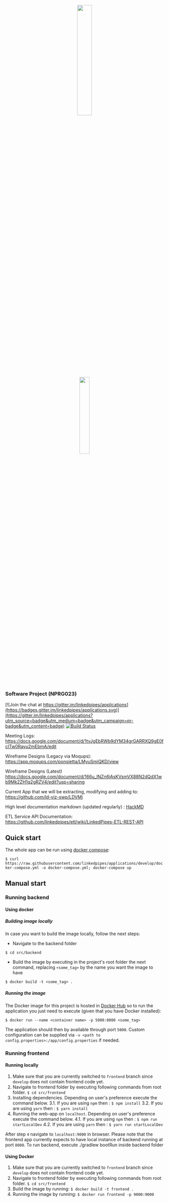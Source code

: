 <p align="center"><img width=30% src="https://pli.io/22gHl3.png"></p>
<p align="center"><img width=25% src="https://media.giphy.com/media/8PpFGKr5vgNY1s8QiY/giphy.gif"></p>

### Software Project (NPRG023)

[![Join the chat at https://gitter.im/linkedpipes/applications](https://badges.gitter.im/linkedpipes/applications.svg)](https://gitter.im/linkedpipes/applications?utm_source=badge&utm_medium=badge&utm_campaign=pr-badge&utm_content=badge)
[![Build Status](https://travis-ci.org/linkedpipes/applications.svg?branch=develop)](https://travis-ci.org/linkedpipes/applications)

Meeting Logs: https://docs.google.com/document/d/1tvJgEbRWb9dYM34grGARRXQ9gE0fcITw0Rayu2mEbmA/edit

Wireframe Designs (Legacy via Moqups): https://app.moqups.com/ponsietta/LMyuSmiQKD/view

Wireframe Designs (Latest) https://docs.google.com/document/d/166u_INZn6jAsKVsmVX88N2dQdX1wb9Mk2ZH1q2gRZV4/edit?usp=sharing

Current App that we will be extracting, modifying and adding to: https://github.com/ld-viz-swp/LDVMi

High level documentation markdown (updated regularly) : [HackMD](https://hackmd.io/lymLxN5AR4KTX4x3kPyiiQ#)

ETL Service API Documentation: https://github.com/linkedpipes/etl/wiki/LinkedPipes-ETL-REST-API

## Quick start

The whole app can be run using [docker compose](https://docs.docker.com/compose/install/):

`$ curl https://raw.githubusercontent.com/linkedpipes/applications/develop/docker-compose.yml -o docker-compose.yml; docker-compose up`

## Manual start

### Running backend

#### Using docker

##### Building image locally

In case you want to build the image locally, follow the next steps:

- Navigate to the backend folder

`$ cd src/backend`

- Build the image by executing in the project's root folder the next command, replacing `<some_tag>` by the name you want the image to have

`$ docker build -t <some_tag> .`

##### Running the image

The Docker image for this project is hosted in [Docker Hub](https://hub.docker.com/r/linkedpipes/application/) so to run the application you just need to execute (given that you have Docker installed):

`$ docker run --name <container name> -p 5000:8080 <some_tag>`

The application should then by available through port `5000`.
Custom configuration can be supplied via `-v <path to config.properties>:/app/config.properties` if needed.

### Running frontend

#### Running locally

1. Make sure that you are currently switched to `frontend` branch since `develop` does not contain frontend code yet.
2. Navigate to frontend folder by executing following commands from root folder.
   `$ cd src/frontend`
3. Installing dependencies. Depending on user's preference execute the command below.
   3.1. If you are using `npm` then : `$ npm install`
   3.2. If you are using `yarn` then : `$ yarn install`
4. Running the web-app on `localhost`. Depending on user's preference execute the command below.
   4.1. If you are using `npm` then : `$ npm run startLocalDev`
   4.2. If you are using `yarn` then : `$ yarn run startLocalDev`

After step `4` navigate to `localhost:9000` in browser. Please note that the frontend app currently expects to have local instance of backend running at port `8080`. To run backend, execute ./gradlew bootRun inside backend folder

#### Using Docker

1. Make sure that you are currently switched to `frontend` branch since `develop` does not contain frontend code yet.
2. Navigate to frontend folder by executing following commands from root folder.
   `$ cd src/frontend`
3. Build the image by running:
   `$ docker build -t frontend .`
4. Running the image by running:
   `$ docker run frontend -p 9000:9000`
